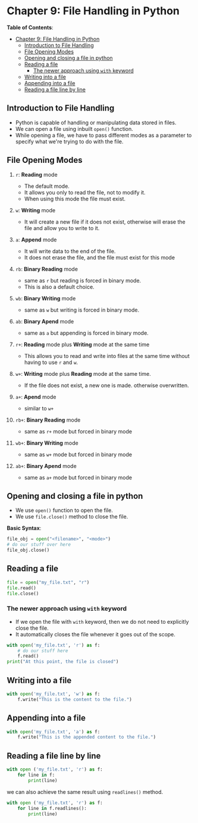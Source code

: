 # Chapter 9: File Handling in Python

**Table of Contents**:

- [Chapter 9: File Handling in Python](#chapter-9-file-handling-in-python)
  - [Introduction to File Handling](#introduction-to-file-handling)
  - [File Opening Modes](#file-opening-modes)
  - [Opening and closing a file in python](#opening-and-closing-a-file-in-python)
  - [Reading a file](#reading-a-file)
    - [The newer approach using `with` keyword](#the-newer-approach-using-with-keyword)
  - [Writing into a file](#writing-into-a-file)
  - [Appending into a file](#appending-into-a-file)
  - [Reading a file line by line](#reading-a-file-line-by-line)

## Introduction to File Handling

- Python is capable of handling or manipulating data stored in files.
- We can open a file using inbuilt `open()` function.
- While opening a file, we have to pass different modes as a parameter to specify what we're trying to do with the file.

## File Opening Modes

1. `r`: **Reading** mode
   - The default mode.
   - It allows you only to read the file, not to modify it.
   - When using this mode the file must exist.

2. `w`: **Writing** mode
   - It will create a new file if it does not exist, otherwise will erase the file and allow you to write to it.

3. `a`: **Append** mode
   - It will write data to the end of the file.
   - It does not erase the file, and the file must exist for this mode

4. `rb`: **Binary Reading** mode
   - same as `r` but reading is forced in binary mode.
   - This is also a default choice.

5. `wb`: **Binary Writing** mode
   - same as `w` but writing is forced in binary mode.

6. `ab`: **Binary Apend** mode
   - same as `a` but appending is forced in binary mode.

7. `r+`: **Reading** mode plus **Writing** mode at the same time
   - This allows you to read and write into files at the same time without having to use `r` and `w`.

8. `w+`: **Writing** mode plus **Reading** mode at the same time.
   - If the file does not exist, a new one is made. otherwise overwritten.

9. `a+`: **Apend** mode

    - similar to `w+`

10. `rb+`: **Binary Reading** mode
     - same as `r+` mode but forced in binary mode

11. `wb+`: **Binary Writing** mode
    - same as `w+` mode but forced in binary mode

12. `ab+`: **Binary Apend** mode
    - same as `a+` mode but forced in binary mode

## Opening and closing a file in python

- We use `open()` function to open the file.
- We use `file.close()` method to close the file.

**Basic Syntax**:

```python
file_obj = open("<filename>", "<mode>")
# do our stuff over here
file_obj.close()
```

## Reading a file

```python
file = open("my_file.txt", "r")
file.read()
file.close()
```

### The newer approach using `with` keyword

- If we open the file with `with` keyword, then we do not need to explicitly close the file.
- It automatically closes the file whenever it goes out of the scope.

```python
with open('my_file.txt', 'r') as f:
    # do our stuff here
    f.read()
print("At this point, the file is closed")
```

## Writing into a file

```python
with open('my_file.txt', 'w') as f:
    f.write("This is the content to the file.")
```

## Appending into a file

```python
with open('my_file.txt', 'a') as f:
    f.write("This is the appended content to the file.")
```

## Reading a file line by line

```python
with open ('my_file.txt', 'r') as f:
    for line in f:
        print(line)
```

we can also achieve the same result using `readlines()` method.

```python
with open ('my_file.txt', 'r') as f:
    for line in f.readlines():
        print(line)
```

